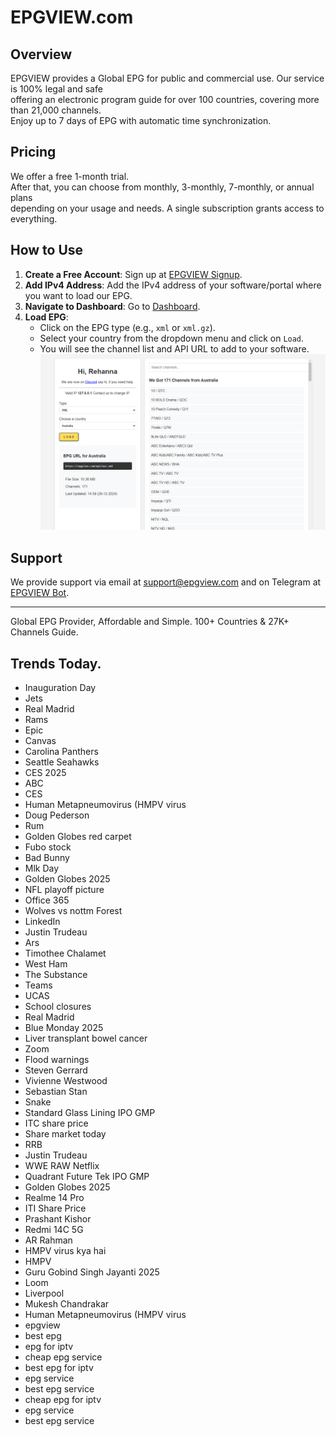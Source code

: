 # EPGVIEW.com



## Overview
EPGVIEW provides a Global EPG for public and commercial use. Our service is 100% legal and safe\
offering an electronic program guide for over 100 countries, covering more than 21,000 channels.\
Enjoy up to 7 days of EPG with automatic time synchronization.

## Pricing
We offer a free 1-month trial. \
After that, you can choose from monthly, 3-monthly, 7-monthly, or annual plans \
depending on your usage and needs. A single subscription grants access to everything.

## How to Use
1. **Create a Free Account**: Sign up at [EPGVIEW Signup](https://epgview.com/signup.php).
2. **Add IPv4 Address**: Add the IPv4 address of your software/portal where you want to load our EPG.
3. **Navigate to Dashboard**: Go to [Dashboard](https://epgview.com/dashboard.php).
4. **Load EPG**:
   - Click on the EPG type (e.g., `xml` or `xml.gz`).
   - Select your country from the dropdown menu and click on `Load`.
   - You will see the channel list and API URL to add to your software.
![EPGVIEW](img/dashboard.png)
## Support
We provide support via email at [support@epgview.com](mailto:support@epgview.com) and on Telegram at [EPGVIEW Bot](https://t.me/epgview_bot).

---

Global EPG Provider, Affordable and Simple. 100+ Countries & 27K+ Channels Guide.

## Trends Today.

- Inauguration Day
- Jets
- Real Madrid
- Rams
- Epic
- Canvas
- Carolina Panthers
- Seattle Seahawks
- CES 2025
- ABC
- CES
- Human Metapneumovirus (HMPV virus
- Doug Pederson
- Rum
- Golden Globes red carpet
- Fubo stock
- Bad Bunny
- Mlk Day
- Golden Globes 2025
- NFL playoff picture
- Office 365
- Wolves vs nottm Forest
- LinkedIn
- Justin Trudeau
- Ars
- Timothee Chalamet
- West Ham
- The Substance
- Teams
- UCAS
- School closures
- Real Madrid
- Blue Monday 2025
- Liver transplant bowel cancer
- Zoom
- Flood warnings
- Steven Gerrard
- Vivienne Westwood
- Sebastian Stan
- Snake
- Standard Glass Lining IPO GMP
- ITC share price
- Share market today
- RRB
- Justin Trudeau
- WWE RAW Netflix
- Quadrant Future Tek IPO GMP
- Golden Globes 2025
- Realme 14 Pro
- ITI Share Price
- Prashant Kishor
- Redmi 14C 5G
- AR Rahman
- HMPV virus kya hai
- HMPV
- Guru Gobind Singh Jayanti 2025
- Loom
- Liverpool
- Mukesh Chandrakar
- Human Metapneumovirus (HMPV virus
- epgview
- best epg
- epg for iptv
- cheap epg service
- best epg for iptv
- epg service
- best epg service
- cheap epg for iptv
- epg service
- best epg service
